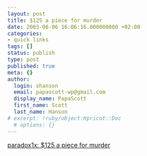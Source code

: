 ```yaml
---
layout: post
title: $125 a piece for murder
date: 2003-06-06 16:06:16.000000000 +02:00
categories:
- quick links
tags: []
status: publish
type: post
published: true
meta: {}
author:
  login: shanson
  email: papascott-wp@gmail.com
  display_name: PapaScott
  first_name: Scott
  last_name: Hanson
# excerpt: !ruby/object:Hpricot::Doc
  # options: {}
---
```

<p><a title="'A horrific story from one of my old neighborhoods'" href="http://www.paradox1x.org/weblog/kmartino/archives/003005.shtml#003005">paradox1x: $125 a piece for murder</a></p>
